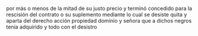 por más o menos de la mitad de su justo precio y terminó concedido para la rescisión del contrato o su suplemento mediante lo cual se desiste quita y aparta del derecho acción propiedad dominio y señora que a dichos negros tenía adquirido y todo con el desistro
